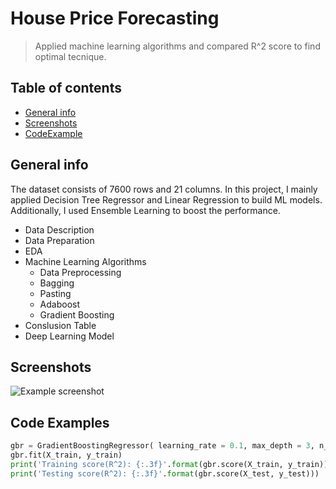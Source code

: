 # House Price Forecasting
> Applied machine learning algorithms and compared R^2 score to find optimal tecnique.

## Table of contents
* [General info](#general-info)
* [Screenshots](#screenshots)
* [CodeExample](#codeexample)

## General info
The dataset consists of 7600 rows and 21 columns. In this project, I mainly applied Decision Tree Regressor and Linear Regression to build ML models. Additionally, I used Ensemble Learning to boost the performance.
* Data Description
* Data Preparation
* EDA
* Machine Learning Algorithms
  * Data Preprocessing
  * Bagging
  * Pasting
  * Adaboost
  * Gradient Boosting
* Conslusion Table
* Deep Learning Model

## Screenshots
![Example screenshot](https://user-images.githubusercontent.com/63559049/102727864-4eab8000-42dd-11eb-9cc3-c59512254852.png)


## Code Examples
```Python
gbr = GradientBoostingRegressor( learning_rate = 0.1, max_depth = 3, n_estimators = 600, random_state=0)
gbr.fit(X_train, y_train)
print('Training score(R^2): {:.3f}'.format(gbr.score(X_train, y_train)))
print('Testing score(R^2): {:.3f}'.format(gbr.score(X_test, y_test)))
```
